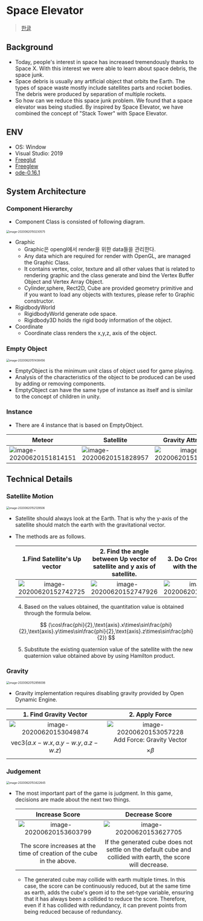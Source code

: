 # Space Elevator

> [한글](./README.md)

## Background

* Today, people's interest in space has increased tremendously thanks to Space X. With this interest we were able to learn about space debris, the space junk.
* Space debris is usually any artificial object that orbits the Earth. The types of space waste mostly include satellites parts and rocket bodies. The debris were produced by separation of multiple rockets. 
* So how can we reduce this space junk problem. We found that a space elevator was being studied.  By inspired by Space Elevator, we have combined the concept of "Stack Tower" with Space Elevator.

## ENV

* OS: Window
* Visual Studio: 2019
* [Freeglut](http://freeglut.sourceforge.net/)
* [Freeglew](http://glew.sourceforge.net/)
* [ode-0.16.1](https://bitbucket.org/odedevs/ode/downloads/)

## System Architecture

### Component Hierarchy

* Component Class is consisted of following diagram.

<img src="src\image-20200620150230575.png" alt="image-20200620150230575" style="zoom:50%;" />

* Graphic
  * Graphic은 opengl에서 render을 위한 data들을 관리한다. 
  * Any data which are required for render with OpenGL, are managed the Graphic Class.
  * It contains vertex, color, texture and all other values that is related to rendering graphic and the class generate and bind the Vertex Buffer Object and Vertex Array Object.
  * Cylinder,sphere, Rect2D, Cube are provided geometry primitive and if you want to load any objects with textures, please refer to Graphic constructor.
* RigidbodyWorld
  * RigidbodyWorld generate ode space.
  * Rigidbody3D holds the rigid body information of the object.
* Coordinate
  * Coordinate class renders the x,y,z, axis of the object.

### Empty Object

<img src="src\image-20200620151438456.png" alt="image-20200620151438456" style="zoom:50%;" />



* EmptyObject is the minimum unit class of object used for game playing.
* Analysis of the characteristics of the object to be produced can be used by adding or removing components.
* EmptyObject can have the same type of instance as itself and is similar to the concept of children in unity.

### Instance

* There are 4 instance that is based on EmptyObject.

| Meteor                                                       | Satellite                                                    |                      Gravity Attractor                       | Gravity Dependent                                            |
| ------------------------------------------------------------ | ------------------------------------------------------------ | :----------------------------------------------------------: | ------------------------------------------------------------ |
| <img src="src\image-20200620151814151.png" alt="image-20200620151814151" style="zoom:100%;" /> | <img src="src\image-20200620151828957.png" alt="image-20200620151828957" style="zoom:100%;" /> | <img src="src\image-20200620151836642.png" alt="image-20200620151836642" style="zoom:100%;" /> | <img src="src\image-20200620151843174.png" alt="image-20200620151843174" style="zoom:100%;" /> |

## Technical Details

### Satellite Motion

<img src="src\image-20200620152129506.png" alt="image-20200620152129506" style="zoom:50%;" />

* Satellite should always look at the Earth. That is why the y-axis of the satellite should match the earth with the gravitational vector.

* The methods are as follows.

  |                 1.Find Satellite's Up vector                 | 2. Find the angle between Up vector of satellite and y axis of satellite. |             3. Do Cross Product with the vectors             |
  | :----------------------------------------------------------: | :----------------------------------------------------------: | :----------------------------------------------------------: |
  | <img src="src\image-20200620152742725.png" alt="image-20200620152742725" style="zoom:100%;" /> | <img src="src\image-20200620152747926.png" alt="image-20200620152747926" style="zoom:100%;" /> | <img src="src\image-20200620152755599.png" alt="image-20200620152755599" style="zoom:100%;" /> |

  4. Based on the values obtained, the quantitation value is obtained through the formula below.

  $$
  (\cos\frac{phi}{2},\text{axis}.x\times\sin\frac{phi}{2},\text{axis}.y\times\sin\frac{phi}{2},\text{axis}.z\times\sin\frac{phi}{2})
  $$

  

  5. Substitute the existing quaternion value of the satellite with the new quaternion value obtained above by using Hamilton product.

### Gravity

<img src="src\image-20200620152856006.png" alt="image-20200620152856006" style="zoom:50%;" />

* Gravity implementation requires disabling gravity provided by Open Dynamic Engine.

|                    1. Find Gravity Vector                    |                        2. Apply Force                        |
| :----------------------------------------------------------: | :----------------------------------------------------------: |
| <img src="src\image-20200620153049874.png" alt="image-20200620153049874" style="zoom:100%;" /><br />$$\text{vec3}(a.x-w.x,a.y-w.y,a.z-w.z)$$ | <img src="src\image-20200620153057228.png" alt="image-20200620153057228" style="zoom:100%;" /><br />Add Force: Gravity Vector $$\times \beta$$ |



### Judgement

<img src="src\image-20200620153422645.png" alt="image-20200620153422645" style="zoom:50%;" />

* The most important part of the game is judgment. In this game, decisions are made about the next two things.

  |                        Increase Score                        |                        Decrease Score                        |
  | :----------------------------------------------------------: | :----------------------------------------------------------: |
  | <img src="src\image-20200620153603799.png" alt="image-20200620153603799" style="zoom:100%;" /> | <img src="src\image-20200620153627705.png" alt="image-20200620153627705" style="zoom:100%;" /> |
  | The score increases at the time of creation of the cube in the above. | If the generated cube does not settle on the default cube and collided with earth, the score will decrease. |

  * The generated cube may collide with earth multiple times. In this case, the score can be continuously reduced, but at the same time as earth, adds the cube's geom id to the set-type variable, ensuring that it has always been a collided to reduce the score. Therefore, even if it has collided with redundancy, it can prevent points from being reduced because of  redundancy.

